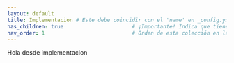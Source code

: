 ```yaml
---
layout: default
title: Implementacion # Este debe coincidir con el 'name' en _config.yml
has_children: true                      # ¡Importante! Indica que tiene sub-páginas/secciones
nav_order: 1                            # Orden de esta colección en la barra lateral (si tienes varias)
---
```



Hola desde implementacion
